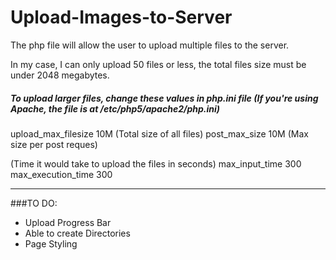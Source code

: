 # Upload-Images-to-Server 
The php file will allow the user to upload multiple files to the server.

In my case, I can only upload 50 files or less, the total files size must be under 2048 megabytes.

##### To upload larger files, change these values in php.ini file (If you're using Apache, the file is at /etc/php5/apache2/php.ini)

upload_max_filesize 10M (Total size of all files)
post_max_size 10M (Max size per post reques)

(Time it would take to upload the files in seconds)
max_input_time 300
max_execution_time 300
***
###TO DO:
* Upload Progress Bar
* Able to create Directories
* Page Styling
